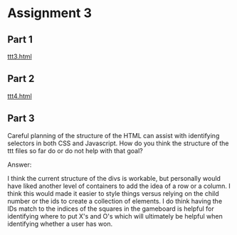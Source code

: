 # Assignment 3

## Part 1

[ttt3.html](https://shaka3507.github.io/assignment3/ttt3.html)

## Part 2

[ttt4.html](https://shaka3507.github.io/assignment3/ttt4.html)

## Part 3

Careful planning of the structure of the HTML can assist with identifying selectors in both CSS and Javascript. How do you think the structure of the ttt files so far do or do not help with that goal?

Answer:

I think the current structure of the divs is workable, but personally would have liked another level of containers to add the idea of a row or a column. I think this would made it easier to style things versus relying on the child number or the ids to create a collection of elements. I do think having the IDs match to the indices of the squares in the gameboard is helpful for identifying where to put X's and O's which will ultimately be helpful when identifying whether a user has won.

